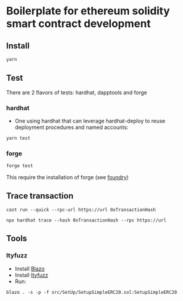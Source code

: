 # Boilerplate for ethereum solidity smart contract development

## Install

```bash
yarn
```

## Test

There are 2 flavors of tests: hardhat, dapptools and forge

### hardhat

-   One using hardhat that can leverage hardhat-deploy to reuse deployment procedures and named accounts:

```bash
yarn test
```

### forge

```bash
forge test
```

This require the installation of forge (see [foundry](https://github.com/gakonst/foundry))

## Trace transaction

```
cast run --quick --rpc-url https://url 0xTransactionHash
```

```
npx hardhat trace --hash 0xTransactionHash --rpc https://url
```

## Tools


### Ityfuzz

- Install [Blazo](https://github.com/0xxfu/blazo)
- Install [Ityfuzz](https://github.com/fuzzland/ityfuzz)
- Run:

```
blazo . -s -p -f src/SetUp/SetupSimpleERC20.sol:SetupSimpleERC20
```
